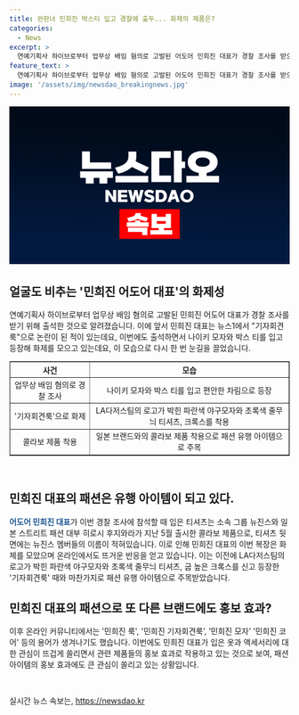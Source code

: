 ```yaml
---
title: 완판녀 민희진 박스티 입고 경찰에 출두... 화제의 제품은?
categories:
  - News
excerpt: >
  연예기획사 하이브로부터 업무상 배임 혐의로 고발된 어도어 민희진 대표가 경찰 조사를 받으러 출석하며 나이키 모자와 박스 티를 입고 등장, 눈길을 끌었다. 뉴진스와 히로시 후지와라의 협업 제품 티셔츠를 입은 민 대표는 온라인 커뮤니티에서 화제가 되었고, 그로부터 민희진 룩이나 모자, 코어 등의 용어가 생겼다. 또한, 2차 기자회견 때는 55만원짜리 카디건을 입고 등장, 옷에 대한 구매 문의가 이어지면서 리셀 플랫폼에는 같은 제품이 120만원에 올라오기도 했다. 이 모습들로 어도어 민희진 대표의 패션은 유행 아이템으로 떠오르고 있다.
feature_text: >
  연예기획사 하이브로부터 업무상 배임 혐의로 고발된 어도어 민희진 대표가 경찰 조사를 받으러 출석하며 나이키 모자와 박스 티를 입고 등장, 눈길을 끌었다. 뉴진스와 히로시 후지와라의 협업 제품 티셔츠를 입은 민 대표는 온라인 커뮤니티에서 화제가 되었고, 그로부터 민희진 룩이나 모자, 코어 등의 용어가 생겼다. 또한, 2차 기자회견 때는 55만원짜리 카디건을 입고 등장, 옷에 대한 구매 문의가 이어지면서 리셀 플랫폼에는 같은 제품이 120만원에 올라오기도 했다. 이 모습들로 어도어 민희진 대표의 패션은 유행 아이템으로 떠오르고 있다.
image: '/assets/img/newsdao_breakingnews.jpg'
---
```


<p><img src="/assets/img/newsdao_breakingnews.jpg" alt="pcversion 속보" /></p>

<h2 data-ke-size="size26">얼굴도 비추는 '민희진 어도어 대표'의 화제성</h2>

<p>연예기획사 하이브로부터 업무상 배임 혐의로 고발된 민희진 어도어 대표가 경찰 조사를 받기 위해 출석한 것으로 알려졌습니다. 이에 앞서 민희진 대표는 뉴스1에서 "기자회견룩"으로 논란이 된 적이 있는데요, 이번에도 출석하면서 나이키 모자와 박스 티를 입고 등장해 화제를 모으고 있는데요, 이 모습으로 다시 한 번 눈길을 끌었습니다.</p>

<table style="width: 100%;" border="1">
<thead>
    <tr>
        <th>사건</th>
        <th>모습</th>
    </tr>
</thead>
<tbody>
    <tr>
        <td style="text-align: center;">업무상 배임 혐의로 경찰 조사</td>
        <td style="text-align: center;">나이키 모자와 박스 티를 입고 편안한 차림으로 등장</td>
    </tr>
    <tr>
        <td style="text-align: center;">'기자회견룩'으로 화제</td>
        <td style="text-align: center;">LA다저스팀의 로고가 박힌 파란색 야구모자와 초록색 줄무늬 티셔츠, 크록스를 착용</td>
    </tr>
    <tr>
        <td style="text-align: center;">콜라보 제품 착용</td>
        <td style="text-align: center;">일본 브랜드와의 콜라보 제품 착용으로 패션 유행 아이템으로 주목</td>
    </tr>
</tbody>
</table>

<p data-ke-size="size16">&nbsp;</p>

<h2 data-ke-size="size26">민희진 대표의 패션은 유행 아이템이 되고 있다.</h2>

<p><b><span style="color: #1a5490;">어도어 민희진 대표</span></b>가 이번 경찰 조사에 참석할 때 입은 티셔츠는 소속 그룹 뉴진스와 일본 스트리트 패션 대부 히로시 후지와라가 지난 5월 출시한 콜라보 제품으로, 티셔츠 뒷면에는 뉴진스 멤버들의 이름이 적혀있습니다. 이로 인해 민희진 대표의 이번 복장은 화제를 모았으며 온라인에서도 뜨거운 반응을 얻고 있습니다. 이는 이전에 LA다저스팀의 로고가 박힌 파란색 야구모자와 초록색 줄무늬 티셔츠, 굽 높은 크록스를 신고 등장한 '기자회견룩' 때와 마찬가지로 패션 유행 아이템으로 주목받았습니다.</p>

<h2 data-ke-size="size26">민희진 대표의 패션으로 또 다른 브랜드에도 홍보 효과?</h2>

<p>이후 온라인 커뮤니티에서는 '민희진 룩', '민희진 기자회견룩’, ’민희진 모자’ '민희진 코어' 등의 용어가 생겨나기도 했습니다. 이번에도 민희진 대표가 입은 옷과 액세서리에 대한 관심이 뜨겁게 쏠리면서 관련 제품들의 홍보 효과로 작용하고 있는 것으로 보여, 패션 아이템의 홍보 효과에도 큰 관심이 쏠리고 있는 상황입니다.</p>

<p data-ke-size="size16">&nbsp;</p>
실시간 뉴스 속보는, <a href="https://newsdao.kr" rel="dofollow">https://newsdao.kr</a>



